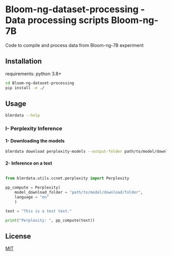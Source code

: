 # Bloom-ng-dataset-processing - Data processing scripts Bloom-ng-7B

Code to compile and process data from Bloom-ng-7B experiment

## Installation

requirements: python 3.8+

```bash
cd Bloom-ng-dataset-processing
pip install -e ./
```

## Usage

```bash
blmrdata --help
```
### I- Perplexity Inference

#### 1- Downloading the models

```bash
blmrdata download perplexity-models --output-folder path/to/model/download/folder
```
#### 2- Inference on a text

```python

from blmrdata.utils.ccnet.perplexity import Perplexity

pp_compute = Perplexity(
    model_download_folder = "path/to/model/download/folder",
    language = "en"
    )

text = "This is a test text."

print("Perplexity: ", pp_compute(text))
```

## License

[MIT](https://choosealicense.com/licenses/mit/)
